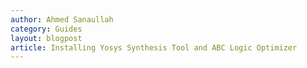 ```yaml
---
author: Ahmed Sanaullah
category: Guides
layout: blogpost
article: Installing Yosys Synthesis Tool and ABC Logic Optimizer
---
```

